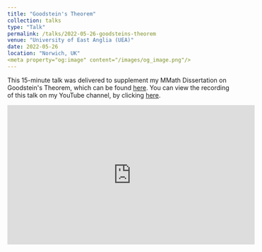 ```yaml
---
title: "Goodstein's Theorem"
collection: talks
type: "Talk"
permalink: /talks/2022-05-26-goodsteins-theorem
venue: "University of East Anglia (UEA)"
date: 2022-05-26
location: "Norwich, UK"
<meta property="og:image" content="/images/og_image.png"/>
---
```


This 15-minute talk was delivered to supplement my MMath Dissertation on Goodstein's Theorem, which can be found [here](https://shayjordan.co.uk/projects/Goodsteins_Theorem). You can view the recording of this talk on my YouTube channel, by clicking [here](https://www.youtube.com/watch?v=Vde0GE_aiIU).

<iframe width="560" height="315" src="https://www.youtube.com/embed/Vde0GE_aiIU" title="YouTube video player" frameborder="0" allow="accelerometer; autoplay; clipboard-write; encrypted-media; gyroscope; picture-in-picture; web-share" allowfullscreen></iframe>
